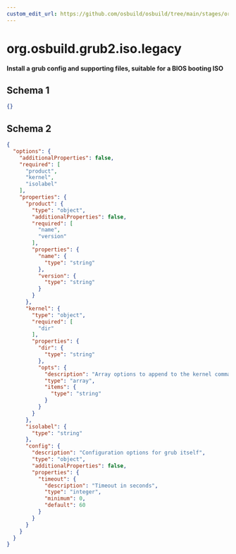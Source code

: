 ```yaml
---
custom_edit_url: https://github.com/osbuild/osbuild/tree/main/stages/org.osbuild.grub2.iso.legacy.meta.json
---
```

# org.osbuild.grub2.iso.legacy
<!--
[//]: # ( DO NOT MODIFY THIS FILE! )
[//]: # ( This content is generated by `scripts/pull_osbuild_modules.py` )
[//]: # ( Rather change the source of this: https://github.com/osbuild/osbuild/tree/main/stages/org.osbuild.grub2.iso.legacy.meta.json )
-->

**Install a grub config and supporting files, suitable for a BIOS booting ISO**



## Schema 1

```json
{}
```

## Schema 2

```json
{
  "options": {
    "additionalProperties": false,
    "required": [
      "product",
      "kernel",
      "isolabel"
    ],
    "properties": {
      "product": {
        "type": "object",
        "additionalProperties": false,
        "required": [
          "name",
          "version"
        ],
        "properties": {
          "name": {
            "type": "string"
          },
          "version": {
            "type": "string"
          }
        }
      },
      "kernel": {
        "type": "object",
        "required": [
          "dir"
        ],
        "properties": {
          "dir": {
            "type": "string"
          },
          "opts": {
            "description": "Array options to append to the kernel command",
            "type": "array",
            "items": {
              "type": "string"
            }
          }
        }
      },
      "isolabel": {
        "type": "string"
      },
      "config": {
        "description": "Configuration options for grub itself",
        "type": "object",
        "additionalProperties": false,
        "properties": {
          "timeout": {
            "description": "Timeout in seconds",
            "type": "integer",
            "minimum": 0,
            "default": 60
          }
        }
      }
    }
  }
}
```
